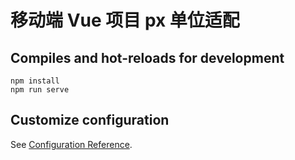 # 移动端 Vue 项目 px 单位适配

## Compiles and hot-reloads for development

```
npm install
npm run serve
```

## Customize configuration

See [Configuration Reference](https://cli.vuejs.org/config/).
